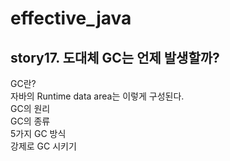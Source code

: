# effective_java  

## story17. 도대체 GC는 언제 발생할까? 
GC란?  
자바의 Runtime data area는 이렇게 구성된다.  
GC의 원리  
GC의 종류  
5가지 GC 방식  
강제로 GC 시키기  
